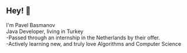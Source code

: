 ## Hey! 👋 

I'm Pavel Basmanov </br>
Java Developer, living in Turkey </br>
-Passed through an internship in the Netherlands by their offer. </br>
-Actively learning new, and truly love Algorithms and Computer Science
